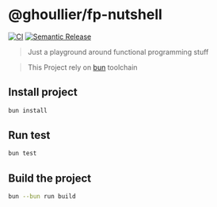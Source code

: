 # @ghoullier/fp-nutshell

[![CI](./actions/workflows/ci.yml/badge.svg)](./actions/workflows/ci.yml)
[![Semantic Release](./actions/workflows/semantic-release.yml/badge.svg)](./actions/workflows/semantic-release.yml)

> Just a playground around functional programming stuff

> This Project rely on [bun](https://bun.sh) toolchain

## Install project

```sh
bun install
```

## Run test

```sh
bun test
```

## Build the project

```sh
bun --bun run build
```

